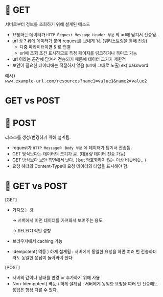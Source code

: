 # 📌 GET

서버로부터 정보를 조회하기 위해 설계된 메소드

- 요청하는 데이터가 `HTTP Request Message Header 부분` 의 url에 담겨서 전송됨.
- url 상 ? 뒤에 데이터가 붙어 request를 보내게 됨. (쿼리스트링을 통해 전송)
  - 다중 파라미터이면 & 로 연결
  - url에 조회 조건 표시하므로 특정 페이지를 링크하거나 북마크 가능
- url 이라는 공간에 담겨서 전송되기 때문에 데이터 크기가 제한적
- 보안이 필요한 데이터에는 적절하지 않음 (url에 그대로 노출) ex) password

<pre>
예시)
www.example-url.com/resources?name1=value1&name2=value2
</pre>

# GET vs POST

# 📌 POST

리소스를 생성/변경하기 위해 설계됨.

- request가 `HTTP Message의 Body 부분` 에 데이터가 담겨서 전송됨.
- GET 방식보다는 데이터의 크기가 큼. (대용량 데이터 전송 가능)
- GET 방식보다 보안 측면에서 낫다. ( but 암호화하지 않는 이상 비슷비슷.. )
- 요청 헤더의 Content-Type에 요청 데이터의 타입을 표시해야 함.

# 📌 GET vs POST

[GET]

- 가져오는 것.

  → 서버에서 어떤 데이터를 가져와서 보여주는 용도

  → SELECT적인 성향

- 브라우저에서 caching 가능

- Idempotent( 멱등 ) 하게 설계됨 : 서버에게 동일한 요청을 하면 여러 번 전송하더라도 동일한 응답이 돌아와야 한다.

[POST]

- 서버의 값이나 상태를 변경 or 추가하기 위해 사용
- Non-Idempotent( 멱등 ) 하게 설계됨 : 서버에게 동일한 요청을 여러 번 전송해도 응답은 항상 다를 수 있다.
